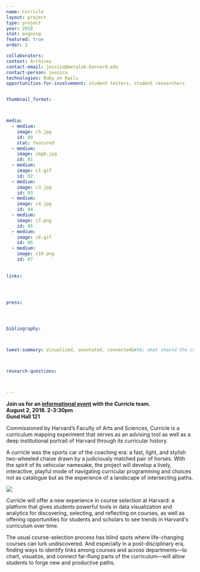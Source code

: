 ```yaml
---
name: Curricle
layout: project
type: project
year: 2018
stat: ongoing
featured: true
order: 2

collaborators:
context: Archives
contact-email: jessica@metalab.harvard.edu
contact-person: jessica
technologies: Ruby on Rails
opportunities-for-involvement: student testers, student researchers


thumbnail_format:



media:
  - medium:
    image: c5.jpg
    id: 00
    stat: featured
  - medium:
    image: img0.jpg
    id: 01
  - medium:
    image: c1.gif
    id: 02
  - medium:
    image: c3.jpg
    id: 03
  - medium:
    image: c4.jpg
    id: 04
  - medium:
    image: c7.png
    id: 05
  - medium:
    image: c8.gif
    id: 06   
  - medium:
    image: c10.png
    id: 07  
    
       
links:




press:




bibliography:



tweet-summary: Visualized, annotated, connected&#58; what should the course catalog look like in the 21st century? Leveraging data and design in a post-disciplinary era.



research-questions:



---
```


**Join us for an [informational event](http://metalabharvard.github.io/projects/curricle8218) with the Curricle team.<br >
August 2, 2018. 2-3:30pm<br >
Gund Hall 121**

Commissioned by Harvard’s Faculty of Arts and Sciences, Curricle is a curriculum mapping experiment that serves as an advising tool as well as a deep institutional portrait of Harvard through its curricular history. 

A curricle was the sports car of the coaching era: a fast, light, and stylish two-wheeled chaise drawn by a judiciously matched pair of horses. With the spirit of its vehicular namesake, the project will develop a lively, interactive, playful mode of navigating curricular programming and choices not as catalogue but as the experience of a landscape of intersecting paths.

<a href="https://books.google.com/books?id=1-gNAAAAYAAJ&printsec=frontcover&source=gbs_ge_summary_r&cad=0#v=onepage&q&f=false" target="blank"><img src="../../../assets/projects/curricle/curricle.jpg"></a>

Curricle will offer a new experience in course selection at Harvard: a platform that gives students powerful tools in data visualization and analytics for discovering, selecting, and reflecting on courses, as well as offering opportunities for students and scholars to see trends in Harvard's curriculum over time.  

The usual course-selection process has blind spots where life-changing courses can lurk undiscovered. And especially in a post-disciplinary era, finding ways to identify links  among courses and across departments—to chart, visualize, and connect far-flung parts of the curriculum—will allow students to forge new and productive paths.

